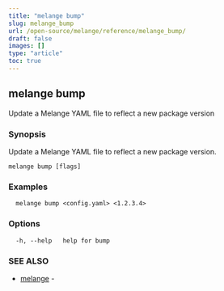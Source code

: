 ```yaml
---
title: "melange bump"
slug: melange_bump
url: /open-source/melange/reference/melange_bump/
draft: false
images: []
type: "article"
toc: true
---
```

## melange bump

Update a Melange YAML file to reflect a new package version

### Synopsis

Update a Melange YAML file to reflect a new package version.

```
melange bump [flags]
```

### Examples

```
  melange bump <config.yaml> <1.2.3.4>
```

### Options

```
  -h, --help   help for bump
```

### SEE ALSO

* [melange](/open-source/melange/reference/melange/)	 - 

